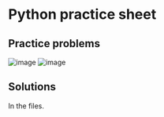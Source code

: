 # Python practice sheet
## Practice problems
![image](https://github.com/user-attachments/assets/ff16ca20-cf3f-43c9-a110-bbddab94c767)
![image](https://github.com/user-attachments/assets/5f8a50de-a107-4833-a174-1e8b3759de21)

## Solutions
In the files.

